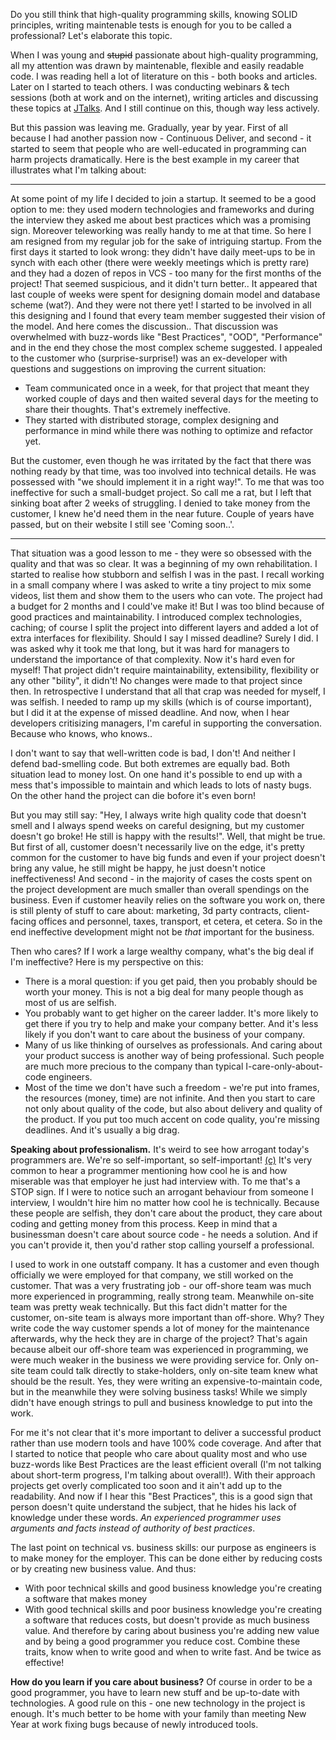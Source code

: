 Do you still think that high-quality programming skills, knowing SOLID principles, writing maintenable tests is enough for you to be
called a professional? Let's elaborate this topic.

When I was young and ~~stupid~~ passionate about high-quality programming, all my attention was drawn by maintenable, flexible and easily readable code. I was reading hell a lot of literature on this - both books and articles. Later on I started to teach others. I was conducting webinars & tech sessions (both at work and on the internet), writing articles and discussing these topics at [JTalks](http://jtalks.org). And I still continue on this, though way less actively.

But this passion was leaving me. Gradually, year by year. First of all because I had another passion now - Continuous Deliver, and
second - it started to seem that people who are well-educated in programming can harm projects dramatically. Here is the best example
in my career that illustrates what I'm talking about:

----
At some point of my life I decided to join a startup. It seemed to be a good option to me: they used modern technologies and frameworks and during the interview they asked me about best practices which was a promising sign. Moreover teleworking was really handy to me at that time. So here I am resigned from my regular job for the sake of intriguing startup. 
From the first days it started to look wrong: they didn't have daily meet-ups to be in synch with each other (there were weekly meetings which is pretty rare) and they had a dozen of repos in VCS - too many for the first months of the project! That seemed suspicious, and it didn't turn better.. 
It appeared that last couple of weeks were spent for designing domain model and database scheme (wat?). And they were not there yet! I started to be involved in all this designing and I found that every team member suggested their vision of the model. And here comes the discussion.. That discussion was overwhelmed with buzz-words like "Best Practices", "OOD", "Performance" and in the end they chose the most complex scheme suggested.
I appealed to the customer who (surprise-surprise!) was an ex-developer with questions and suggestions on improving the current situation:
- Team communicated once in a week, for that project that meant they worked couple of days and then waited several days for the meeting to share their thoughts. That's extremely ineffective.
- They started with distributed storage, complex designing and performance in mind while there was nothing to optimize and refactor yet.

But the customer, even though he was irritated by the fact that there was nothing ready by that time, was too involved into technical details. He was possessed with "we should implement it in a right way!". To me that was too ineffective for such a small-budget project. So call me a rat, but I left that sinking boat after 2 weeks of struggling. I denied to take money from the customer, I knew he'd need them in the near future. Couple of years have passed, but on their website I still see 'Coming soon..'.

----

That situation was a good lesson to me - they were so obsessed with the quality and that was so clear. It was a beginning of my own rehabilitation. I started to realise how stubborn and selfish I was in the past. I recall working in a small company where I was asked to write a tiny project to mix some videos, list them and show them to the users who can vote. The project had a budget for 2 months and I could've make it! But I was too blind because of good practices and maintainability. I introduced complex technologies, caching; of course I split the project into different layers and added a lot of extra interfaces for flexibility. Should I say I missed deadline? Surely I did. I was asked why it took me that long, but it was hard for managers to understand the importance of that complexity. Now it's hard even for myself! That project didn't require maintainability, extensibility, flexibility or any other "bility", it didn't! No changes were made to that project since then. In retrospective I understand that all that crap was needed for myself, I was selfish. I needed to ramp up my skills (which is of course important), but I did it at the expense of missed deadline. And now, when I hear developers critisizing managers, I'm careful in supporting the conversation. Because who knows, who knows..

I don't want to say that well-written code is bad, I don't! And neither I defend bad-smelling code. But both extremes are equally bad. Both situation lead to money lost. On one hand it's possible to end up with a mess that's impossible to maintain and which leads to lots of nasty bugs. On the other hand the project can die bofore it's even born! 

But you may still say: "Hey, I always write high quality code that doesn't smell and I always spend weeks on careful designing, but my customer doesn't go broke! He still is happy with the results!". Well, that might be true. But first of all, customer doesn't necessarily live on the edge, it's pretty common for the customer to have big funds and even if your project doesn't bring any value, he still might be happy, he just doesn't notice ineffectiveness! And second - in the majority of cases the costs spent on the project development are much smaller than overall spendings on the business. Even if customer heavily relies on the software you work on, there is still plenty of stuff to care about: marketing, 3d party contracts, client-facing offices and personnel, taxes, transport, et cetera, et cetera. So in the end ineffective development might not be *that* important for the business.

Then who cares? If I work a large wealthy company, what's the big deal if I'm ineffective? Here is my perspective on this:
- There is a moral question: if you get paid, then you probably should be worth your money. This is not a big deal for many people though as most of us are selfish.
- You probably want to get higher on the career ladder. It's more likely to get there if you try to help and make your company better. And it's less likely if you don't want to care about the business of your company.
- Many of us like thinking of ourselves as professionals. And caring about your product success is another way of being professional. Such people are much more precious to the company than typical I-care-only-about-code engineers.
- Most of the time we don't have such a freedom - we're put into frames, the resources (money, time) are not infinite. And then you start to care not only about quality of the code, but also about delivery and quality of the product. If you put too much accent on code quality, you're missing deadlines. And it's usually a big drag.

**Speaking about professionalism.** It's weird to see how arrogant today's programmers are. We're so self-important, so self-important! [(c)](http://www.youtube.com/watch?v=7W33HRc1A6c#t=77) It's very common to hear a programmer mentioning how cool he is and how miserable was that employer he just had interview with. To me that's a STOP sign. If I were to notice such an arrogant behaviour from someone I interview, I wouldn't hire him no matter how cool he is technically. Because these people are selfish, they don't care about the product, they care about coding and getting money from this process. Keep in mind that a businessman doesn't care about source code - he needs a solution. And if you can't provide it, then you'd rather stop calling yourself a professional.

I used to work in one outstaff company. It has a customer and even though officially we were employed for that company, we still worked on the customer. That was a very frustrating job - our off-shore team was much more experienced in programming, really strong team. Meanwhile on-site team was pretty weak technically. But this fact didn't matter for the customer, on-site team is always more important than off-shore. Why? They write code the way customer spends a lot of money for the maintenance afterwards, why the heck they are in charge of the project? That's again because albeit our off-shore team was experienced in programming, we were much weaker in the business we were providing service for. Only on-site team could talk directly to stake-holders, only on-site team knew what should be the result. Yes, they were writing an expensive-to-maintain code, but in the meanwhile they were solving business tasks! While we simply didn't have enough strings to pull and business knowledge to put into the work.

For me it's not clear that it's more important to deliver a successful product rather than use modern tools and have 100% code coverage. And after that I started to notice that people who care about quality most and who use buzz-words like Best Practices are the least efficient overall (I'm not talking about short-term progress, I'm talking about overall!). With their approach projects get overly complicated too soon and it ain't add up to the readability. And now if I hear this "Best Practices", this is a good sign that person doesn't quite understand the subject, that he hides his lack of knowledge under these words. *An experienced programmer uses arguments and facts instead of authority of best practices*. 

The last point on technical vs. business skills: our purpose as engineers is to make money for the employer. This can be done either by reducing costs or by creating new business value. And thus:
- With poor technical skills and good business knowledge you're creating a software that makes money
- With good technical skills and poor business knowledge you're creating a software that reduces costs, but doesn't provide as much business value.
And therefore by caring about business you're adding new value and by being a good programmer you reduce cost. Combine these traits, know when to write good and when to write fast. And be twice as effective!

**How do you learn if you care about business?** Of course in order to be a good programmer, you have to learn new stuff and be up-to-date with technologies. A good rule on this - one new technology in the project is enough. It's much better to be home with your family than meeting New Year at work fixing bugs because of newly introduced tools.
